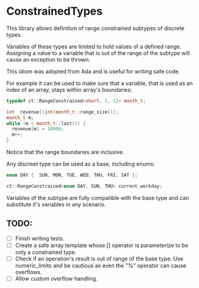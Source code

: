 ConstrainedTypes
================

This library allows definition of range constrained subtypes of discrete types.

Variables of these types are limited to hold values of a defined range. Assigning a value to a variable that is out of the range of the subtype will cause an exception to be thrown.

This idiom was adopted from Ada and is useful for writing safe code. 

For example it can be used to make sure that a variable, that is used as an index of an array, stays within array's boundaries:

```C++
typedef ct::RangeConstrained<short, 1, 12> month_t;

int  revenue[(int)month_t::range_size()];
month_t m;
while (m < month_t::last()) {
  revenue[m] = 10000;
  m++;
}
```

Notice that the range boundaries are inclusive.

Any discreet type can be used as a base, including enums:

```C++
enum DAY {  SUN, MON, TUE, WED, THU, FRI, SAT }; 

ct::RangeConstrained<enum DAY, SUN, THU> current_workday;
```

Variables of the subtype are fully compatible with the base type and can substitute it's variables in any scenario.


TODO:
------
- [ ] Finish writing tests.
- [ ] Create a safe array template whose [] operator is parameterize to be only a constrained type.
- [ ] Check if an operation's result is out of range of the base type. Use numeric_limits and be cautious as even the "%" operator can cause overflows.
- [ ] Allow custom overflow handling.
